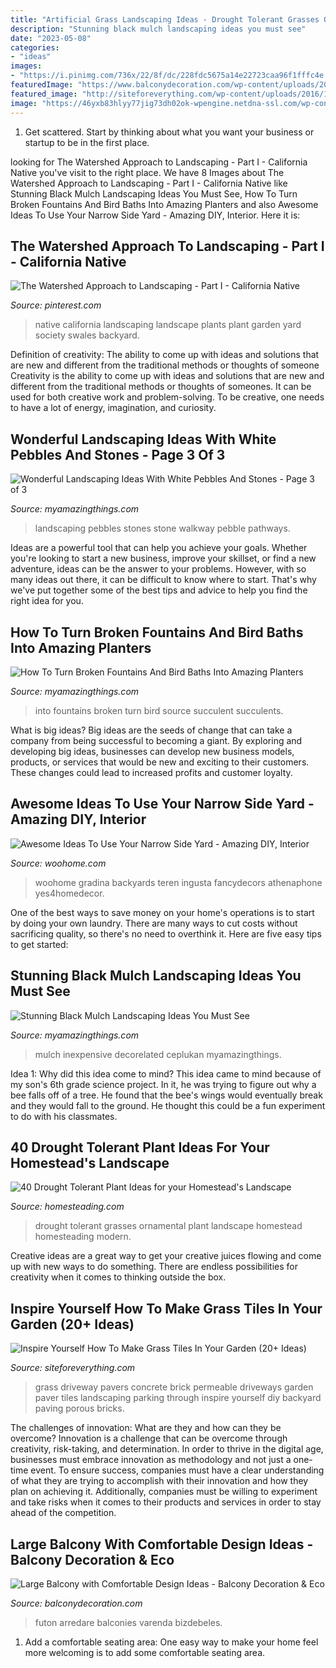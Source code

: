 ```yaml
---
title: "Artificial Grass Landscaping Ideas - Drought Tolerant Grasses Ornamental Plant Landscape Homestead Homesteading Modern"
description: "Stunning black mulch landscaping ideas you must see"
date: "2023-05-08"
categories:
- "ideas"
images:
- "https://i.pinimg.com/736x/22/8f/dc/228fdc5675a14e22723caa96f1fffc4e.jpg"
featuredImage: "https://www.balconydecoration.com/wp-content/uploads/2020/03/Large-Balcony-ideas-14.jpg"
featured_image: "http://siteforeverything.com/wp-content/uploads/2016/12/GrassTiles-11.jpg"
image: "https://46yxb83hlyy77jig73dh02ok-wpengine.netdna-ssl.com/wp-content/uploads/2015/06/40-Drought-Tolerant-Plant-Ideas-for-your-Homesteads-Landscape-Ornamental-Grasses-625x575.jpg"
---
```



1. Get scattered. Start by thinking about what you want your business or startup to be in the first place.

	

		
looking for The Watershed Approach to Landscaping - Part I - California Native you've visit to the right place. We have 8 Images about The Watershed Approach to Landscaping - Part I - California Native like Stunning Black Mulch Landscaping Ideas You Must See, How To Turn Broken Fountains And Bird Baths Into Amazing Planters and also Awesome Ideas To Use Your Narrow Side Yard - Amazing DIY, Interior. Here it is:
		
    
## The Watershed Approach To Landscaping - Part I - California Native

<img loading=lazy src="https://i.pinimg.com/736x/22/8f/dc/228fdc5675a14e22723caa96f1fffc4e.jpg" onerror="this.onerror=null;this.src='https://tse2.mm.bing.net/th?id=OIP.opHf7WS41alyFLDjZ4nJgwHaJ3&amp;pid=15.1';" alt="The Watershed Approach to Landscaping - Part I - California Native">

_Source: pinterest.com_

>native california landscaping landscape plants plant garden yard society swales backyard. 

	

Definition of creativity: The ability to come up with ideas and solutions that are new and different from the traditional methods or thoughts of someone
Creativity is the ability to come up with ideas and solutions that are new and different from the traditional methods or thoughts of someones. It can be used for both creative work and problem-solving. To be creative, one needs to have a lot of energy, imagination, and curiosity.

    
## Wonderful Landscaping Ideas With White Pebbles And Stones - Page 3 Of 3

<img loading=lazy src="http://myamazingthings.com/wp-content/uploads/2017/03/pebble-and-stone-walkway-1024x671.png" onerror="this.onerror=null;this.src='https://tse4.mm.bing.net/th?id=OIP.NXTRW0err7-1uOYUMnif_AHaE2&amp;pid=15.1';" alt="Wonderful Landscaping Ideas With White Pebbles And Stones - Page 3 of 3">

_Source: myamazingthings.com_

>landscaping pebbles stones stone walkway pebble pathways. 

	

Ideas are a powerful tool that can help you achieve your goals. Whether you're looking to start a new business, improve your skillset, or find a new adventure, ideas can be the answer to your problems. However, with so many ideas out there, it can be difficult to know where to start. That's why we've put together some of the best tips and advice to help you find the right idea for you.

    
## How To Turn Broken Fountains And Bird Baths Into Amazing Planters

<img loading=lazy src="http://myamazingthings.com/wp-content/uploads/2017/04/succulents-1.jpg" onerror="this.onerror=null;this.src='https://tse2.mm.bing.net/th?id=OIP.IxgsrxIF053OqY80FoUDdQHaJ4&amp;pid=15.1';" alt="How To Turn Broken Fountains And Bird Baths Into Amazing Planters">

_Source: myamazingthings.com_

>into fountains broken turn bird source succulent succulents. 

	

What is big ideas?
Big ideas are the seeds of change that can take a company from being successful to becoming a giant. By exploring and developing big ideas, businesses can develop new business models, products, or services that would be new and exciting to their customers. These changes could lead to increased profits and customer loyalty.

    
## Awesome Ideas To Use Your Narrow Side Yard - Amazing DIY, Interior

<img loading=lazy src="https://www.woohome.com/wp-content/uploads/2016/06/how-to-use-a-narrow-side-yard-woohome-8_3.jpg" onerror="this.onerror=null;this.src='https://tse2.mm.bing.net/th?id=OIP.khK-bgkTEgClfzusgW2JqAHaRH&amp;pid=15.1';" alt="Awesome Ideas To Use Your Narrow Side Yard - Amazing DIY, Interior">

_Source: woohome.com_

>woohome gradina backyards teren ingusta fancydecors athenaphone yes4homedecor. 

	

One of the best ways to save money on your home's operations is to start by doing your own laundry. There are many ways to cut costs without sacrificing quality, so there's no need to overthink it. Here are five easy tips to get started:

    
## Stunning Black Mulch Landscaping Ideas You Must See

<img loading=lazy src="https://myamazingthings.com/wp-content/uploads/2017/05/innovative-landscaping-mulch-ideas-two-mulch-landscaping-types-design-ideas-amp-decors.jpg" onerror="this.onerror=null;this.src='https://tse4.mm.bing.net/th?id=OIP.MAKm19OfrsWGI5dBfgiCiQHaGj&amp;pid=15.1';" alt="Stunning Black Mulch Landscaping Ideas You Must See">

_Source: myamazingthings.com_

>mulch inexpensive decorelated ceplukan myamazingthings. 

	

Idea 1: Why did this idea come to mind?
This idea came to mind because of my son's 6th grade science project. In it, he was trying to figure out why a bee falls off of a tree. He found that the bee's wings would eventually break and they would fall to the ground. He thought this could be a fun experiment to do with his classmates.

    
## 40 Drought Tolerant Plant Ideas For Your Homestead&#039;s Landscape

<img loading=lazy src="https://46yxb83hlyy77jig73dh02ok-wpengine.netdna-ssl.com/wp-content/uploads/2015/06/40-Drought-Tolerant-Plant-Ideas-for-your-Homesteads-Landscape-Ornamental-Grasses-625x575.jpg" onerror="this.onerror=null;this.src='https://tse3.mm.bing.net/th?id=OIP.nRPI8rISjZ6wIPKGb0JGBgHaG0&amp;pid=15.1';" alt="40 Drought Tolerant Plant Ideas for your Homestead&#039;s Landscape">

_Source: homesteading.com_

>drought tolerant grasses ornamental plant landscape homestead homesteading modern. 

	

Creative ideas are a great way to get your creative juices flowing and come up with new ways to do something. There are endless possibilities for creativity when it comes to thinking outside the box.

    
## Inspire Yourself How To Make Grass Tiles In Your Garden (20+ Ideas)

<img loading=lazy src="http://siteforeverything.com/wp-content/uploads/2016/12/GrassTiles-11.jpg" onerror="this.onerror=null;this.src='https://tse1.mm.bing.net/th?id=OIP.G-i20DEZWTumK4WscoLQDgHaHa&amp;pid=15.1';" alt="Inspire Yourself How To Make Grass Tiles In Your Garden (20+ Ideas)">

_Source: siteforeverything.com_

>grass driveway pavers concrete brick permeable driveways garden paver tiles landscaping parking through inspire yourself diy backyard paving porous bricks. 

	

The challenges of innovation: What are they and how can they be overcome?
Innovation is a challenge that can be overcome through creativity, risk-taking, and determination. In order to thrive in the digital age, businesses must embrace innovation as methodology and not just a one-time event. To ensure success, companies must have a clear understanding of what they are trying to accomplish with their innovation and how they plan on achieving it. Additionally, companies must be willing to experiment and take risks when it comes to their products and services in order to stay ahead of the competition.

    
## Large Balcony With Comfortable Design Ideas - Balcony Decoration &amp; Eco

<img loading=lazy src="https://www.balconydecoration.com/wp-content/uploads/2020/03/Large-Balcony-ideas-14.jpg" onerror="this.onerror=null;this.src='https://tse2.mm.bing.net/th?id=OIP.4axW_o-NbhI18KudpWjMHQHaKA&amp;pid=15.1';" alt="Large Balcony with Comfortable Design Ideas - Balcony Decoration &amp; Eco">

_Source: balconydecoration.com_

>futon arredare balconies varenda bizdebeles. 

	

1. Add a comfortable seating area: One easy way to make your home feel more welcoming is to add some comfortable seating area.

